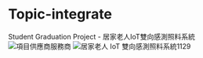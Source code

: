# Topic-integrate
Student Graduation Project - 居家老人IoT雙向感測照料系統
![項目供應商服務商](https://github.com/Pakkei0920/Topic-integrate/assets/106027537/826d5765-b297-4db4-aaeb-aaa1a195b5f4)
![居家老人 IoT 雙向感測照料系統1129](https://github.com/Pakkei0920/Topic-integrate/assets/106027537/02b2e62c-35da-40e0-95f3-3b529bff8cc2)
